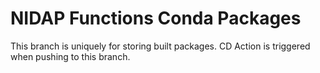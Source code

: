 # NIDAP Functions Conda Packages
This branch is uniquely for storing built packages.
CD Action is triggered when pushing to this branch.